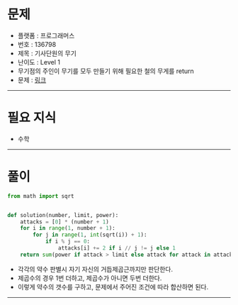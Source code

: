 # 문제
- 플랫폼 : 프로그래머스
- 번호 : 136798
- 제목 : 기사단원의 무기
- 난이도 : Level 1
- 무기점의 주인이 무기를 모두 만들기 위해 필요한 철의 무게를 return
- 문제 : <a href="https://school.programmers.co.kr/learn/courses/30/lessons/136798" target="_blank">링크</a>

---

# 필요 지식
- 수학

---

# 풀이
```python
from math import sqrt


def solution(number, limit, power):
    attacks = [0] * (number + 1)
    for i in range(1, number + 1):
        for j in range(1, int(sqrt(i)) + 1):
            if i % j == 0:
                attacks[i] += 2 if i // j != j else 1
    return sum(power if attack > limit else attack for attack in attacks[1:])
```
- 각각의 약수 판별시 자기 자신의 거듭제곱근까지만 판단한다.
- 제곱수의 경우 1번 더하고, 제곱수가 아니면 두번 더한다.
- 이렇게 약수의 갯수를 구하고, 문제에서 주어진 조건에 따라 합산하면 된다.

---
